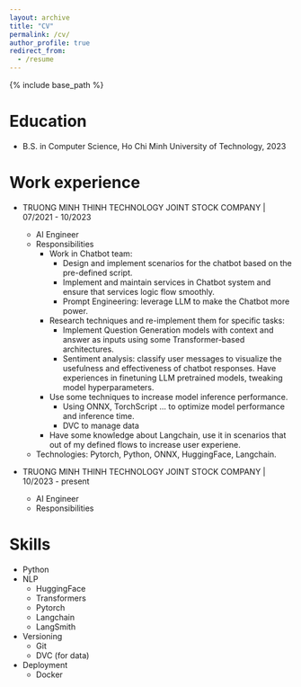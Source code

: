 ```yaml
---
layout: archive
title: "CV"
permalink: /cv/
author_profile: true
redirect_from:
  - /resume
---
```


{% include base_path %}

Education
======
* B.S. in Computer Science, Ho Chi Minh University of Technology, 2023

Work experience
======
* TRUONG MINH THINH TECHNOLOGY JOINT STOCK COMPANY | 07/2021 - 10/2023
  * AI Engineer
  * Responsibilities
    * Work in Chatbot team:
      * Design and implement scenarios for the chatbot based on the pre-defined script.
      * Implement and maintain services in Chatbot system and ensure that services logic flow smoothly.
      * Prompt Engineering: leverage LLM to make the Chatbot more power.
    * Research techniques and re-implement them for specific tasks:
      * Implement Question Generation models with context and answer as inputs using some Transformer-based architectures.
      * Sentiment analysis: classify user messages to visualize the usefulness and effectiveness of chatbot responses. Have experiences in finetuning LLM pretrained models, tweaking model hyperparameters.
    * Use some techniques to increase model inference performance.
      * Using ONNX, TorchScript ... to optimize model performance and inference time. 
      * DVC to manage data
    * Have some knowledge about Langchain, use it in scenarios that out of my defined flows to increase user experiene.
  * Technologies: Pytorch, Python, ONNX, HuggingFace, Langchain.

* TRUONG MINH THINH TECHNOLOGY JOINT STOCK COMPANY | 10/2023 - present
  * AI Engineer
  * Responsibilities
  
Skills
======
* Python
* NLP
  * HuggingFace
  * Transformers
  * Pytorch
  * Langchain
  * LangSmith
* Versioning
  * Git
  * DVC (for data)
* Deployment
  * Docker
